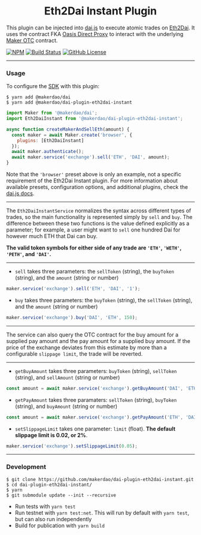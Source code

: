 <h1 align="center">
Eth2Dai Instant Plugin
</h1>

This plugin can be injected into [dai.js](https://github.com/makerdao/dai.js) to execute atomic trades on [Eth2Dai](https://eth2dai.com/). It uses the contract FKA [Oasis Direct Proxy](https://github.com/makerdao/oasis-direct-proxy) to interact with the underlying [Maker OTC](https://github.com/makerdao/maker-otc) contract.

[![NPM][npm]][npm-url]
[![Build Status][build]][build-url]
[![GitHub License][license]][license-url]

___
### Usage

To configure the [SDK](https://www.npmjs.com/package/@makerdao/dai) with this plugin:
```
$ yarn add @makerdao/dai
$ yarn add @makerdao/dai-plugin-eth2dai-instant
```
```js
import Maker from '@makerdao/dai';
import Eth2DaiInstant from '@makerdao/dai-plugin-eth2dai-instant';

async function createMakerAndSellEth(amount) {
  const maker = await Maker.create('browser', {
    plugins: [Eth2DaiInstant]
  });
  await maker.authenticate();
  await maker.service('exchange').sell('ETH', 'DAI', amount);
}
```

Note that the `'browser'` preset above is only an example, not a specific requirement of the Eth2Dai Instant plugin. For more information about available presets, configuration options, and additional plugins, check the [dai.js docs](https://github.com/makerdao/dai.js/wiki).

___

The `Eth2DaiInstantService` normalizes the syntax across different types of trades, so the main functionality is represented simply by `sell` and `buy`. The difference between these two functions is the value defined explicitly as a parameter; for example, a user might want to `sell` one hundred Dai for however much ETH that Dai can buy.

**The valid token symbols for either side of any trade are `'ETH'`, `'WETH'`, `'PETH'`, and `'DAI'`.**

___

* `sell` takes three parameters: the `sellToken` (string), the `buyToken` (string), and the `amount` (string or number)

```js
maker.service('exchange').sell('ETH', 'DAI', '1');
```

* `buy` takes three parameters: the `buyToken` (string), the `sellToken` (string), and the `amount` (string or number)

```js
maker.service('exchange').buy('DAI', 'ETH', 150);
```

____

The service can also query the OTC contract for the buy amount for a supplied pay amount and the pay amount for a supplied buy amount. If the price of the exchange deviates from this estimate by more than a configurable `slippage limit`, the trade will be reverted.

___

* `getBuyAmount` takes three parameters: `buyToken` (string), `sellToken` (string), and `sellAmount` (string or number)

```js
const amount = await maker.service('exchange').getBuyAmount('DAI', 'ETH', 150);
```

* `getPayAmount` takes three paramaters: `sellToken` (string), `buyToken` (string), and `buyAmount` (string or number)

```js
const amount = await maker.service('exchange').getPayAmount('ETH', 'DAI', '1');
```

* `setSlippageLimit` takes one parameter: `limit` (float). **The default slippage limit is 0.02, or 2%**.

```js
maker.service('exchange').setSlippageLimit(0.05);
```
___

### Development

```
$ git clone https://github.com/makerdao/dai-plugin-eth2dai-instant.git
$ cd dai-plugin-eth2dai-instant/
$ yarn
$ git submodule update --init --recursive
```

* Run tests with `yarn test`
* Run testnet with `yarn test:net`. This will run by default with `yarn test`, but can also run independently
* Build for publication with `yarn build`

[license]: https://img.shields.io/badge/license-MIT-blue.svg
[license-url]: https://github.com/makerdao/dai-plugin-eth2dai-instant/blob/master/LICENSE
[build]: https://travis-ci.com/makerdao/dai-plugin-eth2dai-instant.svg?branch=master
[build-url]: https://travis-ci.com/makerdao/dai-plugin-eth2dai-instant
[npm]: https://img.shields.io/npm/v/@makerdao/dai-plugin-eth2dai-instant.svg?style=flat
[npm-url]: https://www.npmjs.com/package/@makerdao/dai-plugin-eth2dai-instant
